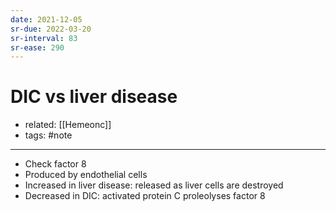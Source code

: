 ```yaml
---
date: 2021-12-05
sr-due: 2022-03-20
sr-interval: 83
sr-ease: 290
---
```


# DIC vs liver disease

- related: [[Hemeonc]]
- tags: #note
---

- Check factor 8
- Produced by endothelial cells
- Increased in liver disease: released as liver cells are destroyed
- Decreased in DIC: activated protein C proleolyses factor 8
